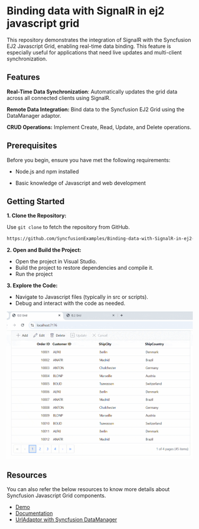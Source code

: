 # Binding data with SignalR in ej2 javascript grid

This repository demonstrates the integration of SignalR with the Syncfusion EJ2 Javascript Grid, enabling real-time data binding. This feature is especially useful for applications that need live updates and multi-client synchronization.

## Features

**Real-Time Data Synchronization**: Automatically updates the grid data across all connected clients using SignalR.

**Remote Data Integration:** Bind data to the Syncfusion EJ2 Grid using the DataManager adaptor.

**CRUD Operations:** Implement Create, Read, Update, and Delete operations.

## Prerequisites

Before you begin, ensure you have met the following requirements:

* Node.js and npm installed

* Basic knowledge of Javascript and web development

## Getting Started

**1. Clone the Repository:**

Use `git clone` to fetch the repository from GitHub.

```bash
https://github.com/SyncfusionExamples/Binding-data-with-SignalR-in-ej2-javascript-grid.git
```

**2. Open and Build the Project:**

* Open the project in Visual Studio.
* Build the project to restore dependencies and compile it.
* Run the project

**3. Explore the Code:**

* Navigate to Javascript files (typically in src or scripts).
* Debug and interact with the code as needed.

![Adaptors](./signalR/image/signalRImage.gif)

## Resources

You can also refer the below resources to know more details about Syncfusion Javascript Grid components.

* [Demo](https://ej2.syncfusion.com/demos/#/bootstrap/grid/over-view)
* [Documentation](https://ej2.syncfusion.com/documentation/grid/getting-started)
* [UrlAdaptor with Syncfusion DataManager](https://ej2.syncfusion.com/javascript/documentation/grid/connecting-to-adaptors/url-adaptor)